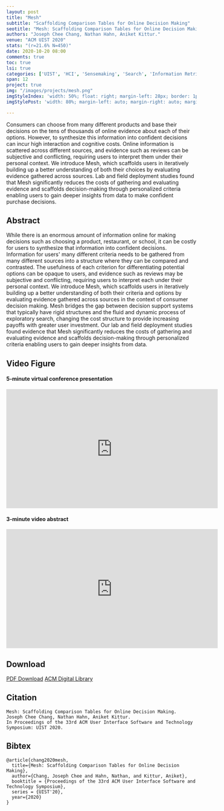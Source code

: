 ```yaml
---
layout: post
title: "Mesh"
subtitle: "Scaffolding Comparison Tables for Online Decision Making"
seotitle: "Mesh: Scaffolding Comparison Tables for Online Decision Making"
authors: "Joseph Chee Chang, Nathan Hahn, Aniket Kittur."
venue: "ACM UIST 2020"
stats: "(r=21.6% N=450)"
date: 2020-10-20 08:00
comments: true
toc: true
lsi: true
categories: ['UIST', 'HCI', 'Sensemaking', 'Search', 'Information Retrieval', 'Interaction']
span: 12
project: true
img: "/images/projects/mesh.png"
imgStyleIndex: 'width: 50%; float: right; margin-left: 28px; border: 1px solid lightgray;'
imgStylePost: 'width: 80%; margin-left: auto; margin-right: auto; margin-top: 28px; border: 1px solid lightgray;'

---
```


Consumers can choose from many different products and base their decisions on
the tens of thousands of online evidence about each of their options.  However,
to synthesize this information into confident decisions can incur high
interaction and cognitive costs. Online information is scattered across
different sources, and evidence such as reviews can be subjective and
conflicting, requiring users to interpret them under their personal context. We
introduce Mesh, which scaffolds users in iteratively building up a better
understanding of both their choices by evaluating evidence gathered across
sources. Lab and field deployment studies found that Mesh significantly reduces
the costs of gathering and evaluating evidence and scaffolds decision-making
through personalized criteria enabling users to gain deeper insights from data
to make confident purchase decisions.



<!--more-->

Abstract
----------------------
While there is an enormous amount of information online for making decisions
such as choosing a product, restaurant, or school, it can be costly for users
to synthesize that information into confident decisions. Information for users'
many different criteria needs to be gathered from many different sources into a
structure where they can be compared and contrasted. The usefulness of each
criterion for differentiating potential options can be opaque to users, and
evidence such as reviews may be subjective and conflicting, requiring users to
interpret each under their personal context. We introduce Mesh, which
scaffolds users in iteratively building up a better understanding of both their
criteria and options by evaluating evidence gathered across sources in the
context of consumer decision making. Mesh bridges the gap between decision
support systems that typically have rigid structures and the fluid and dynamic
process of exploratory search, changing the cost structure to provide
increasing payoffs with greater user investment. Our lab and field deployment
studies found evidence that Mesh significantly reduces the costs of
gathering and evaluating evidence and scaffolds decision-making through
personalized criteria enabling users to gain deeper insights from data.


Video Figure
----------------------
#### 5-minute virtual conference presentation
<iframe width="560" height="315" src="https://www.youtube.com/embed/LNASh9rq9-I?rel=0" frameborder="0" allowfullscreen></iframe>

#### 3-minute video abstract
<iframe width="560" height="315" src="https://www.youtube.com/embed/NqriHlTfVhU?rel=0" frameborder="0" allowfullscreen></iframe>


Download
----------------------
<a class="btn btn-default" href="/images/papers/mesh.pdf" target='_blank' onclick="_gaq.push(['_trackEvent', 'Paper', 'Mesh', 'PDF']);" role="button">PDF Download</a>
<a class="btn btn-default" href="https://dl.acm.org/doi/10.1145/3379337.3415865" target='_blank' onclick="_gaq.push(['_trackEvent', 'Paper', 'Mesh', 'ACM']);"  role="button">ACM Digital Library</a>


Citation
----------------------
```
Mesh: Scaffolding Comparison Tables for Online Decision Making.
Joseph Chee Chang, Nathan Hahn, Aniket Kittur.
In Proceedings of the 33rd ACM User Interface Software and Technology Symposium: UIST 2020.
```

Bibtex
----------------------
```
@article{chang2020mesh,
  title={Mesh: Scaffolding Comparison Tables for Online Decision Making},
  author={Chang, Joseph Chee and Hahn, Nathan, and Kittur, Aniket},
  booktitle = {Proceedings of the 33rd ACM User Interface Software and Technology Symposium},
  series = {UIST'20},
  year={2020}
}
```
